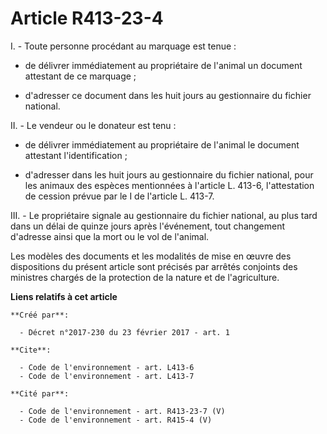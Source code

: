# Article R413-23-4

I. - Toute personne procédant au marquage est tenue :

- de délivrer immédiatement au propriétaire de l'animal un document attestant de ce marquage ;

- d'adresser ce document dans les huit jours au gestionnaire du fichier national. 

II. - Le vendeur ou le donateur est tenu :

- de délivrer immédiatement au propriétaire de l'animal le document attestant l'identification ;

- d'adresser dans les huit jours au gestionnaire du fichier national, pour les animaux des espèces mentionnées à l'article L.
413-6, l'attestation de cession prévue par le I de l'article L. 413-7. 

III. - Le propriétaire signale au gestionnaire du fichier national, au plus tard dans un délai de quinze jours après
l'événement, tout changement d'adresse ainsi que la mort ou le vol de l'animal. 

Les modèles des documents et les modalités de mise en œuvre des dispositions du présent article sont précisés par arrêtés
conjoints des ministres chargés de la protection de la nature et de l'agriculture.

**Liens relatifs à cet article**

	**Créé par**:

	  - Décret n°2017-230 du 23 février 2017 - art. 1

	**Cite**:

	  - Code de l'environnement - art. L413-6
	  - Code de l'environnement - art. L413-7

	**Cité par**:

	  - Code de l'environnement - art. R413-23-7 (V)
	  - Code de l'environnement - art. R415-4 (V)
